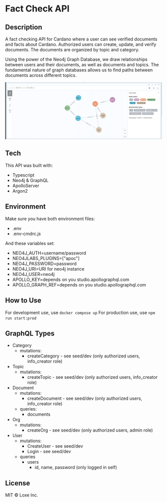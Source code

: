 # Fact Check API

## Description

A fact checking API for Cardano where a user can see verified documents and facts about Cardano. Authorized users can create, update, and verify documents. The documents are organized by topic and category.

Using the power of the Neo4j Graph Database, we draw relationships between users and their documents, as well as documents and topics. The fundamental nature of graph databases allows us to find paths between documents across different topics.

![Graph Sample](./graph.png)

## Tech

This API was built with:

- Typescript
- Neo4j & GraphQL
- ApolloServer
- Argon2

## Environment

Make sure you have both environment files:

- .env
- .env-cmdrc.js

And these variables set:

- NEO4J_AUTH=username/password
- NEO4JLABS_PLUGINS=["apoc"]
- NEO4J_PASSWORD=password
- NEO4J_URI=URI for neo4j instance
- NEO4J_USER=neo4j
- APOLLO_KEY=depends on you studio.apollographql.com
- APOLLO_GRAPH_REF=depends on you studio.apollographql.com
## How to Use

For development use, use `docker compose up`
For production use, use `npm run start:prod`

## GraphQL Types

- Category
  - mutations:
    - createCategory - see seed/dev (only authorized users, info_creator role)
- Topic
  - mutations:
    - createTopic - see seed/dev (only authorized users, info_creator role)
- Document
  - mutations:
    - createDocument - see seed/dev (only authorized users, info_creator role)
  - queries:
    - documents
- Org
  - mutations:
    - createOrg - see seed/dev (only authorized users, admin role)
- User
  - mutations:
    - CreateUser - see seed/dev
    - Login - see seed/dev
  - queries
    - users
      - id, name, password (only logged in self)

## License

MIT © Loxe Inc.
